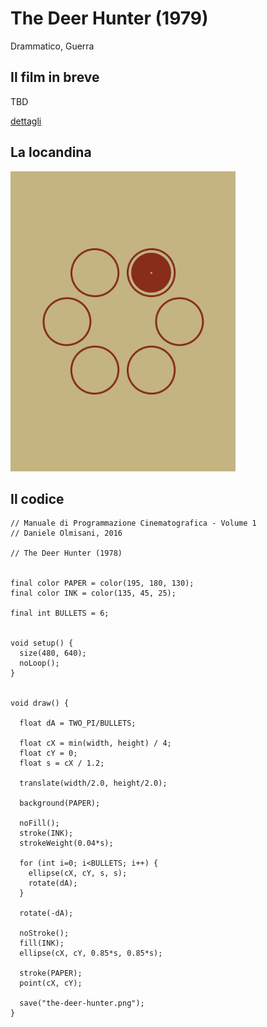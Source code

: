 # The Deer Hunter (1979)

Drammatico, Guerra

## Il film in breve
TBD

[dettagli](https://www.imdb.com/title/tt0077416/)

## La locandina
<img src="the-deer-hunter.png"  width="360px" title="The Deer Hunter">


## Il codice
```processing
// Manuale di Programmazione Cinematografica - Volume 1
// Daniele Olmisani, 2016

// The Deer Hunter (1978)


final color PAPER = color(195, 180, 130);
final color INK = color(135, 45, 25);

final int BULLETS = 6;


void setup() {
  size(480, 640);
  noLoop();
}


void draw() {
  
  float dA = TWO_PI/BULLETS;
  
  float cX = min(width, height) / 4;
  float cY = 0;
  float s = cX / 1.2;
  
  translate(width/2.0, height/2.0);
    
  background(PAPER);
  
  noFill();
  stroke(INK);
  strokeWeight(0.04*s);
  
  for (int i=0; i<BULLETS; i++) {
    ellipse(cX, cY, s, s);
    rotate(dA);
  }
  
  rotate(-dA);
  
  noStroke();
  fill(INK);
  ellipse(cX, cY, 0.85*s, 0.85*s);
  
  stroke(PAPER);
  point(cX, cY);
  
  save("the-deer-hunter.png");
}
```
